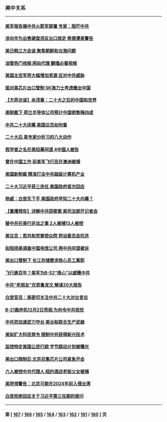 ### 美中关系
---
#### [美军报告揭中共火箭军部署 专家：阻吓中共](../../pages/nf1412576/n13852693.md?10270845) 
#### [涉向华为出售硬盘违反出口规定 希捷遭美警告](../../pages/nf1412576/n13853447.md?10270845) 
#### [美日韩三方会谈 聚焦朝鲜和台海问题](../../pages/nf1412576/n13853237.md?10270845) 
#### [油管热门视频 网站代理 翻墙必看视频](http://132.145.103.77:81/youtube.html?10270845)
#### [美国太空军将大幅增加资源 应对中共威胁](../../pages/nf1412576/n13853146.md?10270845) 
#### [面对美芯片出口管制 SK海力士考虑撤出中国](../../pages/nf1412576/n13853009.md?10270845) 
#### [【方菲访谈】余茂春：二十大之后的中国和世界](../../pages/nf1412576/n13852740.md?10270845) 
#### [美制裁下 荷兰半导体公司预计中国销售降四成](../../pages/nf1412576/n13852702.md?10270845) 
#### [中共二十大闭幕 美国议员如何看](../../pages/nf1412576/n13852701.md?10270845) 
#### [二十大后 美专家分析习的八大动作](../../pages/nf1412576/n13852651.md?10270845) 
#### [假学者之名在美招募间谍 4中国人被告](../../pages/nf1412576/n13852218.md?10270845) 
#### [曾在中国工作 前美军飞行员在澳洲被捕](../../pages/nf1412576/n13852330.md?10270845) 
#### [美国新制裁 精准打击中共超级计算机产业](../../pages/nf1412576/n13852260.md?10270845) 
#### [二十大习近平获三连任 美国政府首次回应](../../pages/nf1412576/n13852054.md?10270845) 
#### [杨威：白宫先下手 美国政府早知二十大内幕？](../../pages/nf1412576/n13852085.md?10270845) 
#### [【重播预告】详解中共窃密案 美司法部开记者会](../../pages/nf1412576/n13852027.md?10270845) 
#### [替中共在美行非法之事 2人被捕13人被控](../../pages/nf1412576/n13852041.md?10270845) 
#### [美议员：若共和党掌控众院 将设委员会抗共](../../pages/nf1412576/n13851884.md?10270845) 
#### [拟阻挠美调查中国电信公司 两中共间谍被诉](../../pages/nf1412576/n13851990.md?10270845) 
#### [美出口管制下 长江存储要求核心员工离职](../../pages/nf1412576/n13851542.md?10270845) 
#### [飞行逾百年？美军为B-52“换心”以威慑中共](../../pages/nf1412576/n13850432.md?10270845) 
#### [中共“老朋友”在耶鲁发文 解读20大报告](../../pages/nf1412576/n13850994.md?10270845) 
#### [白宫官员：美密切关注中共二十大对台言论](../../pages/nf1412576/n13850733.md?10270845) 
#### [B-21轰炸机12月2日亮相 为何令中共担忧](../../pages/nf1412576/n13850485.md?10270845) 
#### [中共恐加速武力夺台 美台拟联合生产武器](../../pages/nf1412576/n13850140.md?10270845) 
#### [美拟扩大科技禁令 限制中共获得新兴技术](../../pages/nf1412576/n13849913.md?10270845) 
#### [监控特定美国公民行踪 字节跳动计划被曝光](../../pages/nf1412576/n13849735.md?10270845) 
#### [美出口限制后 北京召集芯片公司紧急开会](../../pages/nf1412576/n13849697.md?10270845) 
#### [六人被控中共代理人 纽约酒店老板父女被捕](../../pages/nf1412576/n13849729.md?10270845) 
#### [美将领警告：北京可能在2024年前入侵台湾](../../pages/nf1412576/n13849667.md?10270845) 
#### [白宫拒绝回应关于习近平第三任期的提问](../../pages/nf1412576/n13849649.md?10270845) 

---
#### 第 [ [167](./167.md?10270845) / [166](./166.md?10270845) / [165](./165.md?10270845) / [164](./164.md?10270845) / [163](./163.md?10270845) / [162](./162.md?10270845) / [161](./161.md?10270845) / [160](./160.md?10270845) ] 页
